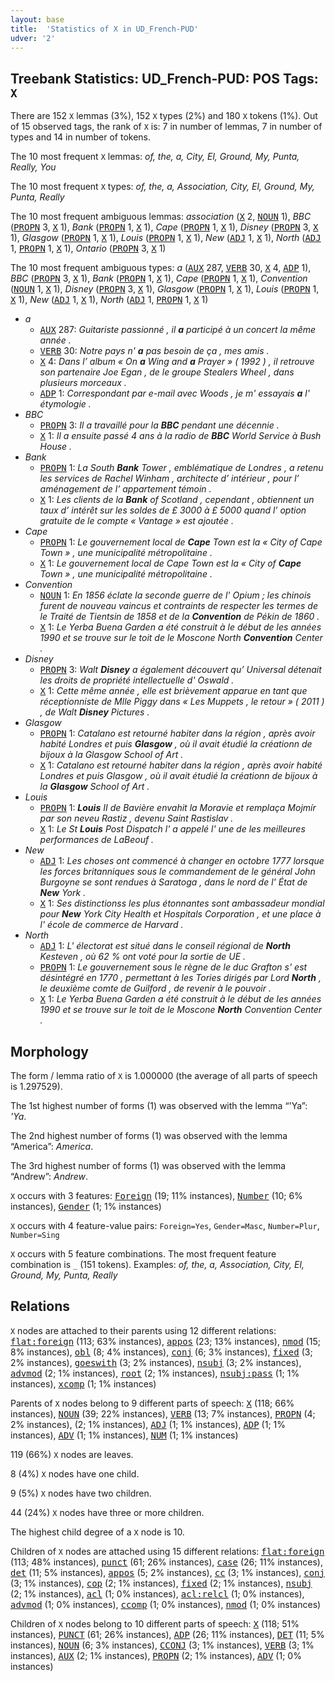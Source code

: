 ```yaml
---
layout: base
title:  'Statistics of X in UD_French-PUD'
udver: '2'
---
```


## Treebank Statistics: UD_French-PUD: POS Tags: `X`

There are 152 `X` lemmas (3%), 152 `X` types (2%) and 180 `X` tokens (1%).
Out of 15 observed tags, the rank of `X` is: 7 in number of lemmas, 7 in number of types and 14 in number of tokens.

The 10 most frequent `X` lemmas: <em>of, the, a, City, El, Ground, My, Punta, Really, You</em>

The 10 most frequent `X` types:  <em>of, the, a, Association, City, El, Ground, My, Punta, Really</em>

The 10 most frequent ambiguous lemmas: <em>association</em> (<tt><a href="fr_pud-pos-X.html">X</a></tt> 2, <tt><a href="fr_pud-pos-NOUN.html">NOUN</a></tt> 1), <em>BBC</em> (<tt><a href="fr_pud-pos-PROPN.html">PROPN</a></tt> 3, <tt><a href="fr_pud-pos-X.html">X</a></tt> 1), <em>Bank</em> (<tt><a href="fr_pud-pos-PROPN.html">PROPN</a></tt> 1, <tt><a href="fr_pud-pos-X.html">X</a></tt> 1), <em>Cape</em> (<tt><a href="fr_pud-pos-PROPN.html">PROPN</a></tt> 1, <tt><a href="fr_pud-pos-X.html">X</a></tt> 1), <em>Disney</em> (<tt><a href="fr_pud-pos-PROPN.html">PROPN</a></tt> 3, <tt><a href="fr_pud-pos-X.html">X</a></tt> 1), <em>Glasgow</em> (<tt><a href="fr_pud-pos-PROPN.html">PROPN</a></tt> 1, <tt><a href="fr_pud-pos-X.html">X</a></tt> 1), <em>Louis</em> (<tt><a href="fr_pud-pos-PROPN.html">PROPN</a></tt> 1, <tt><a href="fr_pud-pos-X.html">X</a></tt> 1), <em>New</em> (<tt><a href="fr_pud-pos-ADJ.html">ADJ</a></tt> 1, <tt><a href="fr_pud-pos-X.html">X</a></tt> 1), <em>North</em> (<tt><a href="fr_pud-pos-ADJ.html">ADJ</a></tt> 1, <tt><a href="fr_pud-pos-PROPN.html">PROPN</a></tt> 1, <tt><a href="fr_pud-pos-X.html">X</a></tt> 1), <em>Ontario</em> (<tt><a href="fr_pud-pos-PROPN.html">PROPN</a></tt> 3, <tt><a href="fr_pud-pos-X.html">X</a></tt> 1)

The 10 most frequent ambiguous types:  <em>a</em> (<tt><a href="fr_pud-pos-AUX.html">AUX</a></tt> 287, <tt><a href="fr_pud-pos-VERB.html">VERB</a></tt> 30, <tt><a href="fr_pud-pos-X.html">X</a></tt> 4, <tt><a href="fr_pud-pos-ADP.html">ADP</a></tt> 1), <em>BBC</em> (<tt><a href="fr_pud-pos-PROPN.html">PROPN</a></tt> 3, <tt><a href="fr_pud-pos-X.html">X</a></tt> 1), <em>Bank</em> (<tt><a href="fr_pud-pos-PROPN.html">PROPN</a></tt> 1, <tt><a href="fr_pud-pos-X.html">X</a></tt> 1), <em>Cape</em> (<tt><a href="fr_pud-pos-PROPN.html">PROPN</a></tt> 1, <tt><a href="fr_pud-pos-X.html">X</a></tt> 1), <em>Convention</em> (<tt><a href="fr_pud-pos-NOUN.html">NOUN</a></tt> 1, <tt><a href="fr_pud-pos-X.html">X</a></tt> 1), <em>Disney</em> (<tt><a href="fr_pud-pos-PROPN.html">PROPN</a></tt> 3, <tt><a href="fr_pud-pos-X.html">X</a></tt> 1), <em>Glasgow</em> (<tt><a href="fr_pud-pos-PROPN.html">PROPN</a></tt> 1, <tt><a href="fr_pud-pos-X.html">X</a></tt> 1), <em>Louis</em> (<tt><a href="fr_pud-pos-PROPN.html">PROPN</a></tt> 1, <tt><a href="fr_pud-pos-X.html">X</a></tt> 1), <em>New</em> (<tt><a href="fr_pud-pos-ADJ.html">ADJ</a></tt> 1, <tt><a href="fr_pud-pos-X.html">X</a></tt> 1), <em>North</em> (<tt><a href="fr_pud-pos-ADJ.html">ADJ</a></tt> 1, <tt><a href="fr_pud-pos-PROPN.html">PROPN</a></tt> 1, <tt><a href="fr_pud-pos-X.html">X</a></tt> 1)


* <em>a</em>
  * <tt><a href="fr_pud-pos-AUX.html">AUX</a></tt> 287: <em>Guitariste passionné , il <b>a</b> participé à un concert la même année .</em>
  * <tt><a href="fr_pud-pos-VERB.html">VERB</a></tt> 30: <em>Notre pays n' <b>a</b> pas besoin de ça , mes amis .</em>
  * <tt><a href="fr_pud-pos-X.html">X</a></tt> 4: <em>Dans l’ album « On <b>a</b> Wing and <b>a</b> Prayer » ( 1992 ) , il retrouve son partenaire Joe Egan , de le groupe Stealers Wheel , dans plusieurs morceaux .</em>
  * <tt><a href="fr_pud-pos-ADP.html">ADP</a></tt> 1: <em>Correspondant par e-mail avec Woods , je m' essayais <b>a</b> l' étymologie .</em>
* <em>BBC</em>
  * <tt><a href="fr_pud-pos-PROPN.html">PROPN</a></tt> 3: <em>Il a travaillé pour la <b>BBC</b> pendant une décennie .</em>
  * <tt><a href="fr_pud-pos-X.html">X</a></tt> 1: <em>Il a ensuite passé 4 ans à la radio de <b>BBC</b> World Service à Bush House .</em>
* <em>Bank</em>
  * <tt><a href="fr_pud-pos-PROPN.html">PROPN</a></tt> 1: <em>La South <b>Bank</b> Tower , emblématique de Londres , a retenu les services de Rachel Winham , architecte d’ intérieur , pour l’ aménagement de l’ appartement témoin .</em>
  * <tt><a href="fr_pud-pos-X.html">X</a></tt> 1: <em>Les clients de la <b>Bank</b> of Scotland , cependant , obtiennent un taux d’ intérêt sur les soldes de £ 3000 à £ 5000 quand l’ option gratuite de le compte « Vantage » est ajoutée .</em>
* <em>Cape</em>
  * <tt><a href="fr_pud-pos-PROPN.html">PROPN</a></tt> 1: <em>Le gouvernement local de <b>Cape</b> Town est la « City of Cape Town » , une municipalité métropolitaine .</em>
  * <tt><a href="fr_pud-pos-X.html">X</a></tt> 1: <em>Le gouvernement local de Cape Town est la « City of <b>Cape</b> Town » , une municipalité métropolitaine .</em>
* <em>Convention</em>
  * <tt><a href="fr_pud-pos-NOUN.html">NOUN</a></tt> 1: <em>En 1856 éclate la seconde guerre de l' Opium ; les chinois furent de nouveau vaincus et contraints de respecter les termes de le Traité de Tientsin de 1858 et de la <b>Convention</b> de Pékin de 1860 .</em>
  * <tt><a href="fr_pud-pos-X.html">X</a></tt> 1: <em>Le Yerba Buena Garden a été construit à le début de les années 1990 et se trouve sur le toit de le Moscone North <b>Convention</b> Center .</em>
* <em>Disney</em>
  * <tt><a href="fr_pud-pos-PROPN.html">PROPN</a></tt> 3: <em>Walt <b>Disney</b> a également découvert qu’ Universal détenait les droits de propriété intellectuelle d' Oswald .</em>
  * <tt><a href="fr_pud-pos-X.html">X</a></tt> 1: <em>Cette même année , elle est brièvement apparue en tant que réceptionniste de Mlle Piggy dans « Les Muppets , le retour » ( 2011 ) , de Walt <b>Disney</b> Pictures .</em>
* <em>Glasgow</em>
  * <tt><a href="fr_pud-pos-PROPN.html">PROPN</a></tt> 1: <em>Catalano est retourné habiter dans la région , après avoir habité Londres et puis <b>Glasgow</b> , où il avait étudié la créationn de bijoux à la Glasgow School of Art .</em>
  * <tt><a href="fr_pud-pos-X.html">X</a></tt> 1: <em>Catalano est retourné habiter dans la région , après avoir habité Londres et puis Glasgow , où il avait étudié la créationn de bijoux à la <b>Glasgow</b> School of Art .</em>
* <em>Louis</em>
  * <tt><a href="fr_pud-pos-PROPN.html">PROPN</a></tt> 1: <em><b>Louis</b> II de Bavière envahit la Moravie et remplaça Mojmír par son neveu Rastiz , devenu Saint Rastislav .</em>
  * <tt><a href="fr_pud-pos-X.html">X</a></tt> 1: <em>Le St <b>Louis</b> Post Dispatch l' a appelé l' une de les meilleures performances de LaBeouf .</em>
* <em>New</em>
  * <tt><a href="fr_pud-pos-ADJ.html">ADJ</a></tt> 1: <em>Les choses ont commencé à changer en octobre 1777 lorsque les forces britanniques sous le commandement de le général John Burgoyne se sont rendues à Saratoga , dans le nord de l' État de <b>New</b> York .</em>
  * <tt><a href="fr_pud-pos-X.html">X</a></tt> 1: <em>Ses distinctionss les plus étonnantes sont ambassadeur mondial pour <b>New</b> York City Health et Hospitals Corporation , et une place à l' école de commerce de Harvard .</em>
* <em>North</em>
  * <tt><a href="fr_pud-pos-ADJ.html">ADJ</a></tt> 1: <em>L' électorat est situé dans le conseil régional de <b>North</b> Kesteven , où 62 % ont voté pour la sortie de UE .</em>
  * <tt><a href="fr_pud-pos-PROPN.html">PROPN</a></tt> 1: <em>Le gouvernement sous le règne de le duc Grafton s' est désintégré en 1770 , permettant à les Tories dirigés par Lord <b>North</b> , le deuxième comte de Guilford , de revenir à le pouvoir .</em>
  * <tt><a href="fr_pud-pos-X.html">X</a></tt> 1: <em>Le Yerba Buena Garden a été construit à le début de les années 1990 et se trouve sur le toit de le Moscone <b>North</b> Convention Center .</em>

## Morphology

The form / lemma ratio of `X` is 1.000000 (the average of all parts of speech is 1.297529).

The 1st highest number of forms (1) was observed with the lemma “'Ya”: <em>'Ya</em>.

The 2nd highest number of forms (1) was observed with the lemma “America”: <em>America</em>.

The 3rd highest number of forms (1) was observed with the lemma “Andrew”: <em>Andrew</em>.

`X` occurs with 3 features: <tt><a href="fr_pud-feat-Foreign.html">Foreign</a></tt> (19; 11% instances), <tt><a href="fr_pud-feat-Number.html">Number</a></tt> (10; 6% instances), <tt><a href="fr_pud-feat-Gender.html">Gender</a></tt> (1; 1% instances)

`X` occurs with 4 feature-value pairs: `Foreign=Yes`, `Gender=Masc`, `Number=Plur`, `Number=Sing`

`X` occurs with 5 feature combinations.
The most frequent feature combination is `_` (151 tokens).
Examples: <em>of, the, a, Association, City, El, Ground, My, Punta, Really</em>


## Relations

`X` nodes are attached to their parents using 12 different relations: <tt><a href="fr_pud-dep-flat-foreign.html">flat:foreign</a></tt> (113; 63% instances), <tt><a href="fr_pud-dep-appos.html">appos</a></tt> (23; 13% instances), <tt><a href="fr_pud-dep-nmod.html">nmod</a></tt> (15; 8% instances), <tt><a href="fr_pud-dep-obl.html">obl</a></tt> (8; 4% instances), <tt><a href="fr_pud-dep-conj.html">conj</a></tt> (6; 3% instances), <tt><a href="fr_pud-dep-fixed.html">fixed</a></tt> (3; 2% instances), <tt><a href="fr_pud-dep-goeswith.html">goeswith</a></tt> (3; 2% instances), <tt><a href="fr_pud-dep-nsubj.html">nsubj</a></tt> (3; 2% instances), <tt><a href="fr_pud-dep-advmod.html">advmod</a></tt> (2; 1% instances), <tt><a href="fr_pud-dep-root.html">root</a></tt> (2; 1% instances), <tt><a href="fr_pud-dep-nsubj-pass.html">nsubj:pass</a></tt> (1; 1% instances), <tt><a href="fr_pud-dep-xcomp.html">xcomp</a></tt> (1; 1% instances)

Parents of `X` nodes belong to 9 different parts of speech: <tt><a href="fr_pud-pos-X.html">X</a></tt> (118; 66% instances), <tt><a href="fr_pud-pos-NOUN.html">NOUN</a></tt> (39; 22% instances), <tt><a href="fr_pud-pos-VERB.html">VERB</a></tt> (13; 7% instances), <tt><a href="fr_pud-pos-PROPN.html">PROPN</a></tt> (4; 2% instances),  (2; 1% instances), <tt><a href="fr_pud-pos-ADJ.html">ADJ</a></tt> (1; 1% instances), <tt><a href="fr_pud-pos-ADP.html">ADP</a></tt> (1; 1% instances), <tt><a href="fr_pud-pos-ADV.html">ADV</a></tt> (1; 1% instances), <tt><a href="fr_pud-pos-NUM.html">NUM</a></tt> (1; 1% instances)

119 (66%) `X` nodes are leaves.

8 (4%) `X` nodes have one child.

9 (5%) `X` nodes have two children.

44 (24%) `X` nodes have three or more children.

The highest child degree of a `X` node is 10.

Children of `X` nodes are attached using 15 different relations: <tt><a href="fr_pud-dep-flat-foreign.html">flat:foreign</a></tt> (113; 48% instances), <tt><a href="fr_pud-dep-punct.html">punct</a></tt> (61; 26% instances), <tt><a href="fr_pud-dep-case.html">case</a></tt> (26; 11% instances), <tt><a href="fr_pud-dep-det.html">det</a></tt> (11; 5% instances), <tt><a href="fr_pud-dep-appos.html">appos</a></tt> (5; 2% instances), <tt><a href="fr_pud-dep-cc.html">cc</a></tt> (3; 1% instances), <tt><a href="fr_pud-dep-conj.html">conj</a></tt> (3; 1% instances), <tt><a href="fr_pud-dep-cop.html">cop</a></tt> (2; 1% instances), <tt><a href="fr_pud-dep-fixed.html">fixed</a></tt> (2; 1% instances), <tt><a href="fr_pud-dep-nsubj.html">nsubj</a></tt> (2; 1% instances), <tt><a href="fr_pud-dep-acl.html">acl</a></tt> (1; 0% instances), <tt><a href="fr_pud-dep-acl-relcl.html">acl:relcl</a></tt> (1; 0% instances), <tt><a href="fr_pud-dep-advmod.html">advmod</a></tt> (1; 0% instances), <tt><a href="fr_pud-dep-ccomp.html">ccomp</a></tt> (1; 0% instances), <tt><a href="fr_pud-dep-nmod.html">nmod</a></tt> (1; 0% instances)

Children of `X` nodes belong to 10 different parts of speech: <tt><a href="fr_pud-pos-X.html">X</a></tt> (118; 51% instances), <tt><a href="fr_pud-pos-PUNCT.html">PUNCT</a></tt> (61; 26% instances), <tt><a href="fr_pud-pos-ADP.html">ADP</a></tt> (26; 11% instances), <tt><a href="fr_pud-pos-DET.html">DET</a></tt> (11; 5% instances), <tt><a href="fr_pud-pos-NOUN.html">NOUN</a></tt> (6; 3% instances), <tt><a href="fr_pud-pos-CCONJ.html">CCONJ</a></tt> (3; 1% instances), <tt><a href="fr_pud-pos-VERB.html">VERB</a></tt> (3; 1% instances), <tt><a href="fr_pud-pos-AUX.html">AUX</a></tt> (2; 1% instances), <tt><a href="fr_pud-pos-PROPN.html">PROPN</a></tt> (2; 1% instances), <tt><a href="fr_pud-pos-ADV.html">ADV</a></tt> (1; 0% instances)

